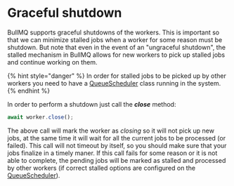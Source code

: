 # Graceful shutdown

BullMQ supports graceful shutdowns of the workers. This is important so that we can minimize stalled jobs when a worker for some reason must be shutdown. But note that even in the event of an "ungraceful shutdown", the stalled mechanism in BullMQ allows for new workers to pick up stalled jobs and continue working on them.

{% hint style="danger" %}
In order for stalled jobs to be picked up by other workers you need to have a [QueueScheduler](https://docs.bullmq.io/guide/queuescheduler) class running in the system.
{% endhint %}

In order to perform a shutdown just call the _**close**_ method:

```typescript
await worker.close();
```

The above call will mark the worker as _closing_ so it will not pick up new jobs, at the same time it will wait for all the current jobs to be processed \(or failed\). This call will not timeout by itself, so you should make sure that your jobs finalize in a timely maner. If this call fails for some reason or it is not able to complete, the pending jobs will be marked as stalled and processed by other workers \(if correct stalled options are configured on the [QueueScheduler](https://github.com/taskforcesh/bullmq/blob/3a8873b6453405e6f8e57331f6cee30977406670/docs/gitbook/api/bullmq.queuescheduleroptions.md)\).




